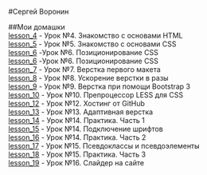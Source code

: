 #Сергей Воронин  

##Мои домашки  
[lesson_4](https://serfer87.github.io/lesson_4/) - Урок №4. Знакомство с основами HTML  
[lesson_5](https://serfer87.github.io/lesson_5) - Урок №5. Знакомство с основами CSS  
[lesson_6](https://serfer87.github.io/lesson_6/6.1) -Урок №6. Позиционирование CSS  
[lesson_6](https://serfer87.github.io/lesson_6/6.2) -Урок №6. Позиционирование CSS  
[lesson_7](https://serfer87.github.io/lesson_7) - Урок №7. Верстка первого макета  
[lesson_8](https://serfer87.github.io/lesson_8) - Урок №8. Ускорение верстки в разы  
[lesson_9](https://serfer87.github.io/lesson_9) - Урок №9. Верстка при помощи Bootstrap 3  
[lesson_10](https://serfer87.github.io/lesson_10) - Урок №10. Препроцессор LESS для CSS  
[lesson_12](https://serfer87.github.io/) - Урок №12. Хостинг от GitHub  
[lesson_13](https://serfer87.github.io/lesson_13) - Урок №13. Адаптивная верстка  
[lesson_14](https://serfer87.github.io/lesson_14) - Урок №14. Практика. Часть 1  
[lesson_15](https://serfer87.github.io/lesson_15) - Урок №14. Подключение шрифтов   
[lesson_16](https://serfer87.github.io/lesson_16) - Урок №14. Практика. Часть 2  
[lesson_17](https://serfer87.github.io/lesson_17) - Урок №15. Псевдоклассы и псевдоэлементы  
[lesson_18](https://serfer87.github.io/lesson_18) - Урок №15. Практика. Часть 3  
[lesson_19](https://serfer87.github.io/lesson_19) - Урок №16. Слайдер на сайте  
